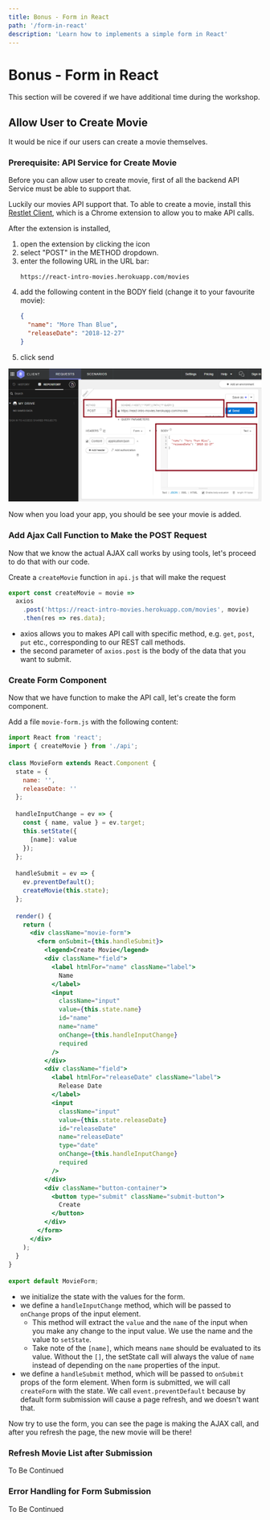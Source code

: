 ```yaml
---
title: Bonus - Form in React
path: '/form-in-react'
description: 'Learn how to implements a simple form in React'
---
```


# Bonus - Form in React

This section will be covered if we have additional time during the workshop.

## Allow User to Create Movie

It would be nice if our users can create a movie themselves.

### Prerequisite: API Service for Create Movie

Before you can allow user to create movie, first of all the backend API Service must be able to support that.

Luckily our movies API support that. To able to create a movie, install this [Restlet Client][restlet-client], which is a Chrome extension to allow you to make API calls.

After the extension is installed,

1. open the extension by clicking the icon
1. select "POST" in the METHOD dropdown.
1. enter the following URL in the URL bar:
   ```
   https://react-intro-movies.herokuapp.com/movies
   ```
1. add the following content in the BODY field (change it to your favourite movie):
   ```json
   {
     "name": "More Than Blue",
     "releaseDate": "2018-12-27"
   }
   ```
1. click send

![screenshot of Restlet Client](restlet-client.png)

Now when you load your app, you should be see your movie is added.

### Add Ajax Call Function to Make the POST Request

Now that we know the actual AJAX call works by using tools, let's proceed to do that with our code.

Create a `createMovie` function in `api.js` that will make the request

```js
export const createMovie = movie =>
  axios
    .post('https://react-intro-movies.herokuapp.com/movies', movie)
    .then(res => res.data);
```

- axios allows you to makes API call with specific method, e.g. `get`, `post`, `put` etc., corresponding to our REST call methods.
- the second parameter of `axios.post` is the body of the data that you want to submit.

### Create Form Component

Now that we have function to make the API call, let's create the form component.

Add a file `movie-form.js` with the following content:

```jsx
import React from 'react';
import { createMovie } from './api';

class MovieForm extends React.Component {
  state = {
    name: '',
    releaseDate: ''
  };

  handleInputChange = ev => {
    const { name, value } = ev.target;
    this.setState({
      [name]: value
    });
  };

  handleSubmit = ev => {
    ev.preventDefault();
    createMovie(this.state);
  };

  render() {
    return (
      <div className="movie-form">
        <form onSubmit={this.handleSubmit}>
          <legend>Create Movie</legend>
          <div className="field">
            <label htmlFor="name" className="label">
              Name
            </label>
            <input
              className="input"
              value={this.state.name}
              id="name"
              name="name"
              onChange={this.handleInputChange}
              required
            />
          </div>
          <div className="field">
            <label htmlFor="releaseDate" className="label">
              Release Date
            </label>
            <input
              className="input"
              value={this.state.releaseDate}
              id="releaseDate"
              name="releaseDate"
              type="date"
              onChange={this.handleInputChange}
              required
            />
          </div>
          <div className="button-container">
            <button type="submit" className="submit-button">
              Create
            </button>
          </div>
        </form>
      </div>
    );
  }
}

export default MovieForm;
```

- we initialize the state with the values for the form.
- we define a `handleInputChange` method, which will be passed to `onChange` props of the input element.
  - This method will extract the `value` and the `name` of the input when you make any change to the input value. We use the name and the value to `setState`.
  - Take note of the `[name]`, which means `name` should be evaluated to its value. Without the `[]`, the setState call will always the value of `name` instead of depending on the `name` properties of the input.
- we define a `handleSubmit` method, which will be passed to `onSubmit` props of the form element. When form is submitted, we will call `createForm` with the state. We call `event.preventDefault` because by default form submission will cause a page refresh, and we doesn't want that.

Now try to use the form, you can see the page is making the AJAX call, and after you refresh the page, the new movie will be there!

### Refresh Movie List after Submission

To Be Continued

### Error Handling for Form Submission

To Be Continued

[restlet-client]: https://chrome.google.com/webstore/detail/restlet-client-rest-api-t/aejoelaoggembcahagimdiliamlcdmfm?hl=en
